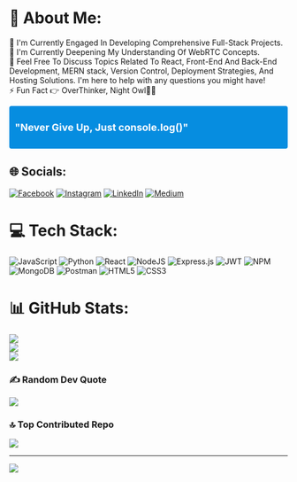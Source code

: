 # 💫 About Me:
🔭 I'm Currently Engaged In Developing Comprehensive Full-Stack Projects.<br>🌱 I'm Currently Deepening My Understanding Of WebRTC Concepts.<br>💬 Feel Free To Discuss Topics Related To React, Front-End And Back-End Development, MERN stack, Version Control, Deployment Strategies, And Hosting Solutions. I'm here to help with any questions you might have!<br>⚡ Fun Fact  👉 OverThinker,  Night Owl🧑‍💻

<div style="background-color: #068de0; padding: 10px; border-radius: 4px;">
  <p style="font-size: 18px; font-weight: bold; color: #ffff;">"Never Give Up, Just console.log()"</p>
</div>

## 🌐 Socials:
[![Facebook](https://img.shields.io/badge/Facebook-%231877F2.svg?logo=Facebook&logoColor=white)](https://facebook.com/profile.php?id=100007377588225&mibextid=2JQ9oc) [![Instagram](https://img.shields.io/badge/Instagram-%23E4405F.svg?logo=Instagram&logoColor=white)](https://instagram.com/_rv__sharma_) [![LinkedIn](https://img.shields.io/badge/LinkedIn-%230077B5.svg?logo=linkedin&logoColor=white)](https://linkedin.com/in/ravi-sharma01/) [![Medium](https://img.shields.io/badge/Medium-12100E?logo=medium&logoColor=white)](https://medium.com/@@ravisharma45935) 

# 💻 Tech Stack:
![JavaScript](https://img.shields.io/badge/javascript-%23323330.svg?style=for-the-badge&logo=javascript&logoColor=%23F7DF1E) ![Python](https://img.shields.io/badge/python-3670A0?style=for-the-badge&logo=python&logoColor=ffdd54) ![React](https://img.shields.io/badge/react-%2320232a.svg?style=for-the-badge&logo=react&logoColor=%2361DAFB) ![NodeJS](https://img.shields.io/badge/node.js-6DA55F?style=for-the-badge&logo=node.js&logoColor=white) ![Express.js](https://img.shields.io/badge/express.js-%23404d59.svg?style=for-the-badge&logo=express&logoColor=%2361DAFB) ![JWT](https://img.shields.io/badge/JWT-black?style=for-the-badge&logo=JSON%20web%20tokens) ![NPM](https://img.shields.io/badge/NPM-%23000000.svg?style=for-the-badge&logo=npm&logoColor=white) ![MongoDB](https://img.shields.io/badge/MongoDB-%234ea94b.svg?style=for-the-badge&logo=mongodb&logoColor=white) ![Postman](https://img.shields.io/badge/Postman-FF6C37?style=for-the-badge&logo=postman&logoColor=white) ![HTML5](https://img.shields.io/badge/html5-%23E34F26.svg?style=for-the-badge&logo=html5&logoColor=white) ![CSS3](https://img.shields.io/badge/css3-%231572B6.svg?style=for-the-badge&logo=css3&logoColor=white)
# 📊 GitHub Stats:
![](https://github-readme-stats.vercel.app/api?username=ravisharma607&theme=tokyonight&hide_border=false&include_all_commits=true&count_private=true)<br/>
![](https://github-readme-streak-stats.herokuapp.com/?user=ravisharma607&theme=tokyonight&hide_border=false)<br/>
![](https://github-readme-stats.vercel.app/api/top-langs/?username=ravisharma607&theme=tokyonight&hide_border=false&include_all_commits=true&count_private=true&layout=compact)

### ✍️ Random Dev Quote
![](https://quotes-github-readme.vercel.app/api?type=vetical&theme=tokyonight)

### 🔝 Top Contributed Repo
![](https://github-contributor-stats.vercel.app/api?username=ravisharma607&limit=5&theme=tokyonight&combine_all_yearly_contributions=true)

---
[![](https://visitcount.itsvg.in/api?id=ravisharma607&icon=9&color=6)](https://visitcount.itsvg.in)

<!-- Proudly created with GPRM ( https://gprm.itsvg.in ) -->
